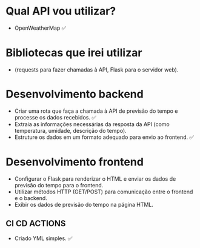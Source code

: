 # Qual API vou utilizar?
- OpenWeatherMap ✅


# Bibliotecas que irei utilizar
- (requests para fazer chamadas à API, Flask para o servidor web).

# Desenvolvimento backend

- Criar uma rota que faça a chamada à API de previsão do tempo e processe os dados recebidos. ✅
- Extraia as informações necessárias da resposta da API (como temperatura, umidade, descrição do tempo).
- Estruture os dados em um formato adequado para envio ao frontend. ✅

# Desenvolvimento frontend

- Configurar o Flask para renderizar o HTML e enviar os dados de previsão do tempo para o frontend.
- Utilizar métodos HTTP (GET/POST) para comunicação entre o frontend e o backend.
- Exibir os dados de previsão do tempo na página HTML.

## CI CD ACTIONS

- Criado YML simples. ✅
